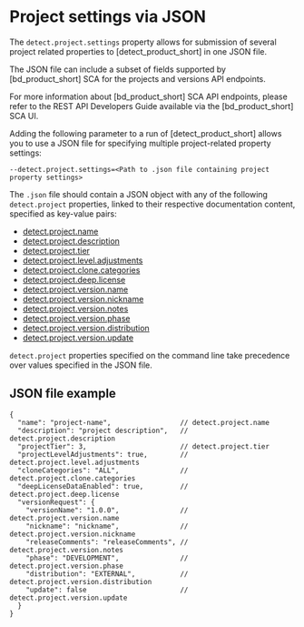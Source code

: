 # Project settings via JSON

The `detect.project.settings` property allows for submission of several project related properties to [detect_product_short] in one JSON file. 

The JSON file can include a subset of fields supported by [bd_product_short] SCA for the projects and versions API endpoints.

<note type="note">For more information about [bd_product_short] SCA API endpoints, please refer to the REST API Developers Guide available via the [bd_product_short] SCA UI.</note>

Adding the following parameter to a run of [detect_product_short] allows you to use a JSON file for specifying multiple project-related property settings:
````
--detect.project.settings=<Path to .json file containing project property settings>
````

The `.json` file should contain a JSON object with any of the following `detect.project` properties, linked to their respective documentation content, specified as key-value pairs:
* [detect.project.name](../properties/configuration/project.md#project-name)
* [detect.project.description](../properties/configuration/project.md#project-description)
* [detect.project.tier](../properties/configuration/project.md#project-tier)
* [detect.project.level.adjustments](../properties/configuration/project.md#allow-project-level-adjustments-advanced)
* [detect.project.clone.categories](../properties/configuration/project.md#clone-project-categories-advanced)
* [detect.project.deep.license](../properties/configuration/project.md#deep-license-analysis) 
* [detect.project.version.name](../properties/configuration/project.md#version-name)
* [detect.project.version.nickname](../properties/configuration/project.md#version-nickname)
* [detect.project.version.notes](../properties/configuration/project.md#version-notes)
* [detect.project.version.phase](../properties/configuration/project.md#version-phase)
* [detect.project.version.distribution](../properties/configuration/project.md#version-distribution-advanced)
* [detect.project.version.update](../properties/configuration/project.md#update-project-version)

<note type="important">`detect.project` properties specified on the command line take precedence over values specified in the JSON file.</note>

## JSON file example
```
{
  "name": "project-name",                 // detect.project.name
  "description": "project description",   // detect.project.description
  "projectTier": 3,                       // detect.project.tier
  "projectLevelAdjustments": true,        // detect.project.level.adjustments
  "cloneCategories": "ALL",               // detect.project.clone.categories
  "deepLicenseDataEnabled": true,         // detect.project.deep.license
  "versionRequest": {
    "versionName": "1.0.0",               // detect.project.version.name
    "nickname": "nickname",               // detect.project.version.nickname
    "releaseComments": "releaseComments", // detect.project.version.notes
    "phase": "DEVELOPMENT",               // detect.project.version.phase
    "distribution": "EXTERNAL",           // detect.project.version.distribution
    "update": false                       // detect.project.version.update
  }
} 
```

